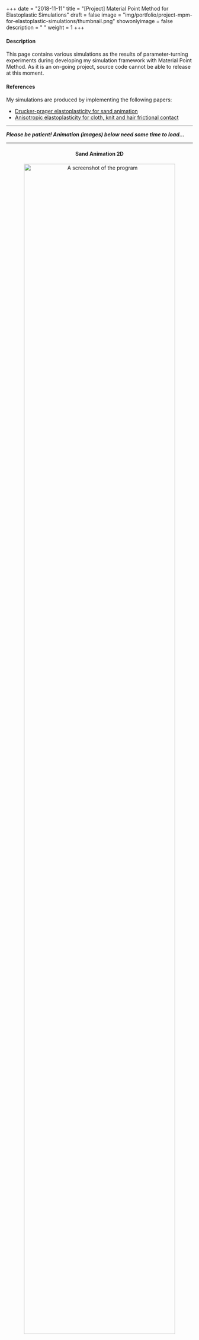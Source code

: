 +++
date = "2018-11-11"
title = "[Project] Material Point Method for Elastoplastic Simulations"
draft = false
image = "img/portfolio/project-mpm-for-elastoplastic-simulations/thumbnail.png"
showonlyimage = false
description = " "
weight = 1
+++

<!--more-->
#### Description

This page contains various simulations as the results of parameter-turning experiments during developing my simulation framework with Material Point Method. As it is an on-going project, source code cannot be able to release at this moment.

#### References

My simulations are produced by implementing the following papers:

* [Drucker-prager elastoplasticity for sand animation](https://dl.acm.org/citation.cfm?id=2925906)
* [Anisotropic elastoplasticity for cloth, knit and hair frictional contact](https://dl.acm.org/citation.cfm?doid=3072959.3073623)


---

***Please be patient! Animation (images) below need some time to load...***

---

<p align="center"> <h4 align="center">Sand Animation 2D</h4> </p>
<p align="center">
<img src="/img/portfolio/project-mpm-for-elastoplastic-simulations/SamdSphere2D.gif" alt="A screenshot of the program" style="width: 90%;"/>
</p>


---
<p align="center"> <h4 align="center">Strands Collision 2D (Anisotropic MPM)</h4> </p>
<p align="center">
<img src="/img/portfolio/project-mpm-for-elastoplastic-simulations/StrandsCollision2D.gif" alt="A screenshot of the program" style="width: 90%;"/>
</p>



---
<p align="center"> <h4 align="center">Big Strand Bundle (Anisotropic MPM)</h4> </p>
<p align="center">
<img src="/img/portfolio/project-mpm-for-elastoplastic-simulations/BigStrandBundle3D.gif" alt="A screenshot of the program" style="width: 90%;"/>
</p>



---
<p align="center"> <h4 align="center">Strand Bundles Collision (Anisotropic MPM)</h4> </p>
<p align="center">
<img src="/img/portfolio/project-mpm-for-elastoplastic-simulations/StrandBundlesCollision3D.gif" alt="A screenshot of the program" style="width: 90%;"/>
</p>



---

Updated: Nov. 2018.